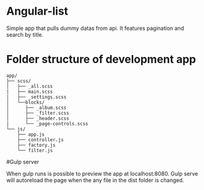 # Angular-list

Simple app that pulls dummy datas from api. 
It features pagination and search by title.

# Folder structure of development app

```
app/
├── scss/
│   ├── _all.scss
|   ├── main.scss
|   ├── _settings.scss
│   └──blocks/
│      ├── _album.scss
│      ├── _filter.scss
│      ├── _header.scss
|      └── _page-controls.scss
└── js/
    ├── app.js
    ├── controller.js
    ├── factory.js
    └── filter.js
```
#Gulp server

When gulp runs is possible to preview the app at localhost:8080. Gulp serve will autoreload the page when the any file in the dist folder is changed.

